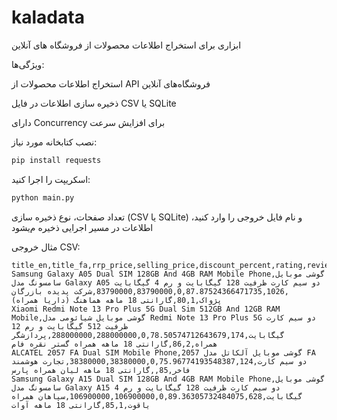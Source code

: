 # kaladata
ابزاری برای استخراج اطلاعات محصولات از فروشگاه‌ های آنلاین

ویژگی‌ها:

استخراج اطلاعات محصولات از API فروشگاه‌های آنلاین

ذخیره‌ سازی اطلاعات در فایل CSV یا SQLite

دارای Concurrency برای افزایش سرعت


نصب کتابخانه‌ مورد نیاز:
```bash
pip install requests
```
اسکریپت را اجرا کنید:
```bash
python main.py
```
تعداد صفحات، نوع ذخیره‌ سازی (CSV یا SQLite) و نام فایل خروجی را وارد کنید، اطلاعات در مسیر اجرایی ذخیره م‌یشود

مثال خروجی CSV:
```csv
title_en,title_fa,rrp_price,selling_price,discount_percent,rating,reviews_count,seller_name,seller_rating,stock,warranty
Samsung Galaxy A05 Dual SIM 128GB And 4GB RAM Mobile Phone,گوشی موبایل سامسونگ مدل Galaxy A05 دو سیم کارت ظرفیت 128 گیگابایت و رم 4 گیگابایت ,83790000,83790000,0,87.87524366471735,1026,شرکت پدیده بازرگان پژواک,80,1,گارانتی 18 ماهه هماهنگ (داریا همراه)
Xiaomi Redmi Note 13 Pro Plus 5G Dual Sim 512GB And 12GB RAM Mobile,گوشی موبایل شیائومی مدل Redmi Note 13 Pro Plus 5G دو سیم کارت ظرفیت 512 گیگابایت و رم 12 گیگابایت,288000000,288000000,0,78.50574712643679,174,پردازشگر همراه,86,2,گارانتی 18 ماهه همراه گستر نقره فام
ALCATEL 2057 FA Dual SIM Mobile Phone,گوشی موبایل آلکاتل مدل 2057 FA دو سیم‌ کارت,38380000,38380000,0,75.96774193548387,124,تجارت هوشمند فاخر,85,,گارانتی 18 ماهه لیان همراه پارس
Samsung Galaxy A15 Dual SIM 128GB And 4GB RAM Mobile Phone,گوشی موبایل سامسونگ مدل Galaxy A15 دو سیم کارت ظرفیت 128 گیگابایت و رم 4 گیگابایت,106900000,106900000,0,89.36305732484075,628,سپاهان همراه یاقوت,85,1,گارانتی 18 ماهه آوات
```
